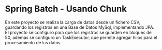 # Spring Batch - Usando Chunk
En este proyecto se realiza la carga de datos desde un fichero CSV, guardando los registros en una Base de Datos MySql, implementando JPA. El proyecto se configuro para que los registros se guarden en bloques de 50, ademas se configuro un TaskExecutor, que permite agregar hilos para el procesamiento de los datos.
